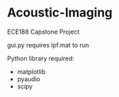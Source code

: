 # Acoustic-Imaging
ECE188 Capstone Project 

gui.py requires lpf.mat to run

Python library required:
- matplotlib
- pyaudio
- scipy
